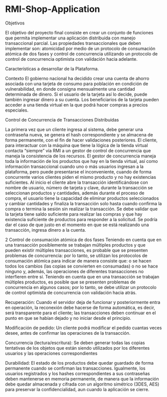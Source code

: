 # RMI-Shop-Application
Objetivos

El objetivo del proyecto final consiste en crear un conjunto de funciones que permita implementar una aplicación distribuida con manejo transaccional parcial. Las propiedades transaccionales que deben implementar son: atomicidad por medio de un protocolo de consumación atómica de dos fases y control de concurrencia utilizando un protocolo de control de concurrencia optimista con validación hacia adelante. 

Características a desarrollar de la Plataforma.

Contexto
El gobierno nacional ha decidido crear una cuenta de ahorro asociada con una tarjeta de consumo para población en condición de vulnerabilidad, en donde consigna mensualmente una cantidad determinada de dinero. Si el usuario de la tarjeta así lo decide, puede también ingresar dinero a su cuenta. Los beneficiarios de la tarjeta pueden acceder a una tienda virtual en la que podrá hacer compras a precios especiales.

Control de Concurrencia de Transacciones Distribuidas

La primera vez que un cliente ingresa al sistema, debe generar una contraseña nueva, se genera el hash correspondiente y se almacena de forma permanente, con el fin de hacer validaciones posteriores.
El cliente, para interactuar con la máquina que tiene la lógica de la tienda virtual contacta “siempre” vía RMI a un gestor de control de concurrencia que maneja la consistencia de los recursos.
El gestor de concurrencia maneja toda la información de los productos que hay en la tienda virtual, así como información transaccional cuando uno o más usuarios ingresan a la plataforma, pero puede presentarse el inconveniente, cuando de forma concurrente varios clientes piden el mismo producto y no hay existencias suficientes. 
Al inicio el cliente abre la transacción identificándose con nombre de usuario, número de tarjeta y clave, durante la transacción se seleccionan productos y cantidades, además durante el proceso de compra, el usuario tiene la capacidad de eliminar productos seleccionados y cambiar cantidades y finaliza la transacción solo hasta cuando confirma la compra o termina la sesión sin realizar la transacción.
Se debe validar que la tarjeta tiene saldo suficiente para realizar las compras y que hay existencia suficiente de productos para responder a la solicitud. Se podría dar el caso de que justo en el momento en que se está realizando una transacción, ingresa dinero a la cuenta.
 
2	Control de consumación atómica de dos fases
Teniendo en cuenta que en una transacción posiblemente se trabajan múltiples productos y que pueden existir múltiples transacciones, es probable que se presenten problemas de concurrencia: por lo tanto, se utilizan los protocolos de consumación atómica para indicar de manera consiste que: o se hacen todos los cambios (las copias se convierten en consumadas) o no se hace ninguno y, además, las operaciones de diferentes transacciones no interfieren entre sí.
Teniendo en cuenta que en una transacción se trabajan múltiples productos, es posible que se presenten problemas de concurrencia en algunos casos; por lo tanto, se debe utilizar un protocolo de control optimista de concurrencia con validación hacia atrás.

Recuperación: Cuando el servidor deja de funcionar y posteriormente entra en operación, la reconexión debe hacerse de forma automática, es decir, será transparente para el cliente; las transacciones deben continuar en el punto en que se habían dejado y no iniciar desde el principio.

Modificación de pedido: Un cliente podrá modificar el pedido cuantas veces desee, antes de confirmar las operaciones de la transacción.

Concurrencia (lectura/escritura): Se deben generar todas las copias tentativas de los objetos que están siendo utilizados por los diferentes usuarios y las operaciones correspondientes

Durabilidad: El estado de los productos debe quedar guardado de forma permanente cuando se confirman las transacciones. Igualmente, los usuarios registrados y los hashes correspondientes a sus contraseñas deben mantenerse en memoria permanente, de manera que la información debe quedar almacenada y cifrada con un algoritmo simétrico (3DES, AES) para preservar la confidencialidad, aun cuando la aplicación se cierre.
